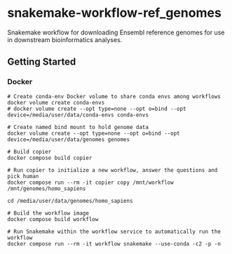 # snakemake-workflow-ref_genomes

Snakemake workflow for downloading Ensembl reference genomes for use in downstream bioinformatics analyses.

## Getting Started

### Docker

```shell
# Create conda-env Docker volume to share conda envs among workflows
docker volume create conda-envs
# docker volume create --opt type=none --opt o=bind --opt device=/media/user/data/conda-envs conda-envs

# Create named bind mount to hold genome data
docker volume create --opt type=none --opt o=bind --opt device=/media/user/data/genomes genomes

# Build copier
docker compose build copier

# Run copier to initialize a new workflow, answer the questions and pick human
docker compose run --rm -it copier copy /mnt/workflow /mnt/genomes/homo_sapiens

cd /media/user/data/genomes/homo_sapiens

# Build the workflow image
docker compose build workflow

# Run Snakemake within the workflow service to automatically run the workflow
docker compose run --rm -it workflow snakemake --use-conda -c2 -p -n
```

